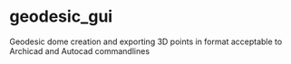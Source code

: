 # geodesic_gui

Geodesic dome creation and exporting 3D points in format acceptable to Archicad and Autocad commandlines 
